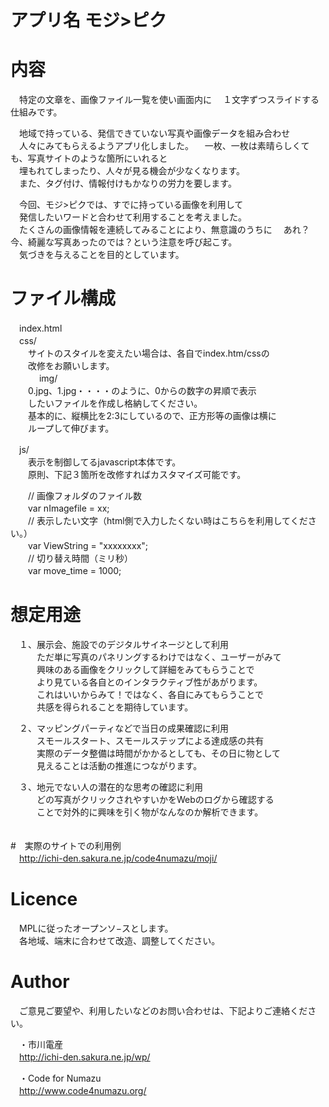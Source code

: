 # アプリ名 モジ>ピク 

# 内容  
　特定の文章を、画像ファイル一覧を使い画面内に
　１文字ずつスライドする仕組みです。  

　地域で持っている、発信できていない写真や画像データを組み合わせ  
　人々にみてもらえるようアプリ化しました。 
　一枚、一枚は素晴らしくても、写真サイトのような箇所にいれると  
　埋もれてしまったり、人々が見る機会が少なくなります。  
　また、タグ付け、情報付けもかなりの労力を要します。  
  
　今回、モジ>ピクでは、すでに持っている画像を利用して  
　発信したいワードと合わせて利用することを考えました。  
　たくさんの画像情報を連続してみることにより、無意識のうちに
　あれ？今、綺麗な写真あったのでは？という注意を呼び起こす。  
　気づきを与えることを目的としています。

# ファイル構成  
　index.html  
　css/  
　　サイトのスタイルを変えたい場合は、各自でindex.htm/cssの  
　　改修をお願いします。  
　　
　img/  
　　0.jpg、1.jpg・・・・のように、0からの数字の昇順で表示  
　　したいファイルを作成し格納してください。  
　　基本的に、縦横比を2:3にしているので、正方形等の画像は横に  
　　ループして伸びます。  
    
　js/  
　　表示を制御してるjavascript本体です。  
　　原則、下記３箇所を改修すればカスタマイズ可能です。  
  
　　// 画像フォルダのファイル数  
　　var nImagefile = xx;	  
　　// 表示したい文字（html側で入力したくない時はこちらを利用してください。）  
　　var ViewString = "xxxxxxxx";  
　　// 切り替え時間（ミリ秒）  
　　var move_time = 1000;  


# 想定用途  
　１、展示会、施設でのデジタルサイネージとして利用  
　　　ただ単に写真のパネリングするわけではなく、ユーザーがみて  
　　　興味のある画像をクリックして詳細をみてもらうことで  
　　　より見ている各自とのインタラクティブ性があがります。  
　　　これはいいからみて！ではなく、各自にみてもらうことで  
　　　共感を得られることを期待しています。  
  
　２、マッピングパーティなどで当日の成果確認に利用  
　　　スモールスタート、スモールステップによる達成感の共有  
　　　実際のデータ整備は時間がかかるとしても、その日に物として  
　　　見えることは活動の推進につながります。  
  
　３、地元でない人の潜在的な思考の確認に利用  
　　　どの写真がクリックされやすいかをWebのログから確認する  
　　　ことで対外的に興味を引く物がなんなのか解析できます。  
　　　

#　実際のサイトでの利用例  
　http://ichi-den.sakura.ne.jp/code4numazu/moji/


# Licence  
　MPLに従ったオープンソ−スとします。  
　各地域、端末に合わせて改造、調整してください。  
  
  
# Author
　ご意見ご要望や、利用したいなどのお問い合わせは、下記よりご連絡ください。  
  
　・市川電産  
　http://ichi-den.sakura.ne.jp/wp/  

　・Code for Numazu  
　http://www.code4numazu.org/  